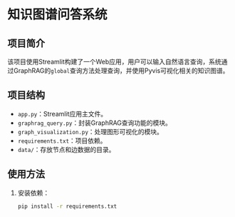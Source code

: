 # 知识图谱问答系统

## 项目简介

该项目使用Streamlit构建了一个Web应用，用户可以输入自然语言查询，系统通过GraphRAG的`global`查询方法处理查询，并使用Pyvis可视化相关的知识图谱。

## 项目结构

- `app.py`：Streamlit应用主文件。
- `graphrag_query.py`：封装GraphRAG查询功能的模块。
- `graph_visualization.py`：处理图形可视化的模块。
- `requirements.txt`：项目依赖。
- `data/`：存放节点和边数据的目录。

## 使用方法

1. 安装依赖：

   ```bash
   pip install -r requirements.txt
